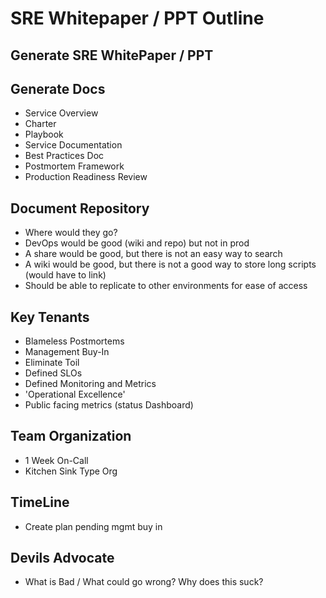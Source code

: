 # SRE Whitepaper / PPT Outline #

## Generate SRE WhitePaper / PPT ##

## Generate Docs ##

- Service Overview
- Charter
- Playbook
- Service Documentation
- Best Practices Doc
- Postmortem Framework
- Production Readiness Review

## Document Repository ##

- Where would they go?
- DevOps would be good (wiki and repo) but not in prod
- A share would be good, but there is not an easy way to search
- A wiki would be good, but there is not a good way to store long scripts (would have to link)
- Should be able to replicate to other environments for ease of access

## Key Tenants ##

- Blameless Postmortems
- Management Buy-In
- Eliminate Toil
- Defined SLOs
- Defined Monitoring and Metrics
- 'Operational Excellence'
- Public facing metrics (status Dashboard)

## Team Organization ##

- 1 Week On-Call
- Kitchen Sink Type Org

## TimeLine ##

- Create plan pending mgmt buy in

## Devils Advocate ##

- What is Bad / What could go wrong? Why does this suck?